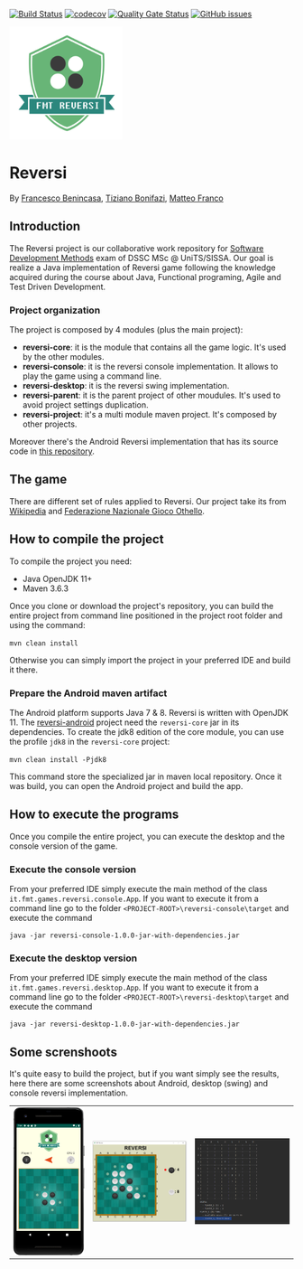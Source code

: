 [![Build Status](https://travis-ci.org/xcesco/reversi.svg?branch=master)](https://travis-ci.org/xcesco/reversi)
[![codecov](https://codecov.io/gh/xcesco/reversi/branch/master/graph/badge.svg)](https://codecov.io/gh/xcesco/reversi)
[![Quality Gate Status](https://sonarcloud.io/api/project_badges/measure?project=it.fmt.games.reversi%3Areversi-project&metric=alert_status)](https://sonarcloud.io/dashboard?id=it.fmt.games.reversi%3Areversi-project)
[![GitHub issues](https://img.shields.io/github/issues/xcesco/reversi.svg)](https://github.com/xcesco/reversi/issues)


<img src="https://github.com/xcesco/reversi/blob/master/reversi-desktop/src/main/resources/logo.png" alt="logo" width="200"/>

# Reversi
By [Francesco Benincasa](https://github.com/xcesco), [Tiziano Bonifazi](https://github.com/tboni91), [Matteo Franco](https://github.com/M4TT3O-91)

## Introduction
The Reversi project is our collaborative work repository for [Software Development Methods](https://github.com/software-development-methods-19-20) exam of DSSC MSc @ UniTS/SISSA. Our goal is realize a Java implementation of Reversi game following the knowledge acquired during the course about Java, Functional programing, Agile and Test Driven Development.

### Project organization
The project is composed by 4 modules (plus the main project):

 - **reversi-core**: it is the module that contains all the game logic. It's used by the other modules.
 - **reversi-console**: it is the reversi console implementation. It allows to play the game using a command line.
 - **reversi-desktop**: it is the reversi swing implementation. 
 - **reversi-parent**: it is the parent project of other moudules. It's used to avoid project settings duplication.
 - **reversi-project**: it's a multi module maven project. It's composed by other projects.
 
 Moreover there's the Android Reversi implementation that has its source code in [this repository](https://github.com/xcesco/reversi-android).

## The game
There are different set of rules applied to Reversi. Our project take its from [Wikipedia](https://en.wikipedia.org/wiki/Reversi) 
and [Federazione Nazionale Gioco Othello](http://www.fngo.it/regole.asp).

## How to compile the project
To compile the project you need:

 - Java OpenJDK 11+
 - Maven 3.6.3
 
Once you clone or download the project's repository, you can build the entire project from command line positioned in 
the project root folder and using the command:

`mvn clean install`

Otherwise you can simply import the project in your preferred IDE and build it there.

### Prepare the Android maven artifact
The Android platform supports Java 7 & 8. Reversi is written with OpenJDK 11. The
 [reversi-android](https://github.com/xcesco/reversi-android) project need the `reversi-core` jar in its dependencies.
 To create the jdk8 edition of the core module, you can use the profile `jdk8` in the `reversi-core` project:
 
 `mvn clean install -Pjdk8`
 
 This command store the specialized jar in maven local repository. Once it was build, you can open the Android project and build
 the app.
 

## How to execute the programs
Once you compile the entire project, you can execute the desktop and the console version of the game.

### Execute the console version
From your preferred IDE simply execute the main method of the class `it.fmt.games.reversi.console.App`. If you want to
 execute it from a command line go to the folder `<PROJECT-ROOT>\reversi-console\target` and execute the command 
 ```
java -jar reversi-console-1.0.0-jar-with-dependencies.jar
 ```

### Execute the desktop version
From your preferred IDE simply execute the main method of the class `it.fmt.games.reversi.desktop.App`. If you want to
 execute it from a command line go to the folder `<PROJECT-ROOT>\reversi-desktop\target` and execute the command 
 ```
java -jar reversi-desktop-1.0.0-jar-with-dependencies.jar
 ```
 
 ## Some screnshoots
 It's quite easy to build the project, but if you want simply see the results, here there are some screenshots about Android, desktop (swing) and console reversi implementation.
 
 <table>
 <row>
 <td><img src="https://github.com/xcesco/reversi/blob/master/docs/android_screenshot.png" alt="logo" width="300"/></td>
 <td><img src="https://github.com/xcesco/reversi/blob/master/docs/desktop_screenshot.png" alt="logo" width="400"/></td>
 <td><img src="https://github.com/xcesco/reversi/blob/master/docs/console_screenshot.png" alt="logo" width="400"/></td>
 </row>
 </table>
